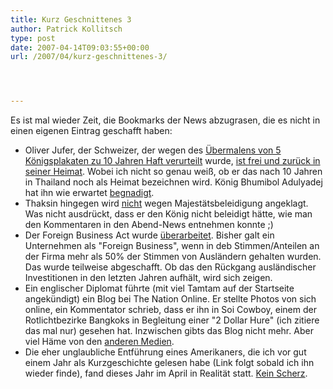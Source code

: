 ```yaml
---
title: Kurz Geschnittenes 3
author: Patrick Kollitsch
type: post
date: 2007-04-14T09:03:55+00:00
url: /2007/04/kurz-geschnittenes-3/




---
```

Es ist mal wieder Zeit, die Bookmarks der News abzugrasen, die es nicht in einen eigenen Eintrag geschafft haben:

  * Oliver Jufer, der Schweizer, der wegen des <a href="1192">&Uuml;bermalens von 5 K&ouml;nigsplakaten zu 10 Jahren Haft verurteilt</a> wurde, [ist frei und zur&uuml;ck in seiner Heimat][1]. Wobei ich nicht so genau wei&szlig;, ob er das nach 10 Jahren in Thailand noch als Heimat bezeichnen wird. K&ouml;nig Bhumibol Adulyadej hat ihn wie erwartet [begnadigt][2].
  * Thaksin hingegen wird [nicht][3] wegen Majest&auml;tsbeleidigung angeklagt. Was nicht ausdr&uuml;ckt, dass er den K&ouml;nig nicht beleidigt h&auml;tte, wie man den Kommentaren in den Abend-News entnehmen konnte ;)
  * Der Foreign Business Act wurde [&uuml;berarbeitet][4]. Bisher galt ein Unternehmen als "Foreign Business", wenn in deb Stimmen/Anteilen an der Firma mehr als 50% der Stimmen von Ausl&auml;ndern gehalten wurden. Das wurde teilweise abgeschafft. Ob das den R&uuml;ckgang ausl&auml;ndischer Investitionen in den letzten Jahren aufh&auml;lt, wird sich zeigen.
  * Ein englischer Diplomat f&uuml;hrte (mit viel Tamtam auf der Startseite angek&uuml;ndigt) ein Blog bei The Nation Online. Er stellte Photos von sich online, ein Kommentator schrieb, dass er ihn in Soi Cowboy, einem der Rotlichtbezirke Bangkoks in Begleitung einer "2 Dollar Hure" (ich zitiere das mal nur) gesehen hat. Inzwischen gibts das Blog nicht mehr. Aber viel H&auml;me von den [anderen Medien][5].
  * Die eher unglaubliche Entf&uuml;hrung eines Amerikaners, die ich vor gut einem Jahr als Kurzgeschichte gelesen habe (Link folgt sobald ich ihn wieder finde), fand dieses Jahr im April in Realit&auml;t statt. [Kein Scherz][6].

 [1]: http://www.nationmultimedia.com/2007/04/13/headlines/headlines_30031828.php
 [2]: http://edition.cnn.com/2007/WORLD/asiapcf/04/12/thai.king.ap/index.html?eref=edition_asia
 [3]: http://www.nationmultimedia.com/2007/04/10/headlines/headlines_30031587.php
 [4]: http://www.nationmultimedia.com/breakingnews/read.php?newsid=30031582
 [5]: http://www.bangkokpost.com/breaking_news/breakingnews.php?id=118065
 [6]: http://www.nationmultimedia.com/breakingnews/read.php?newsid=30031858